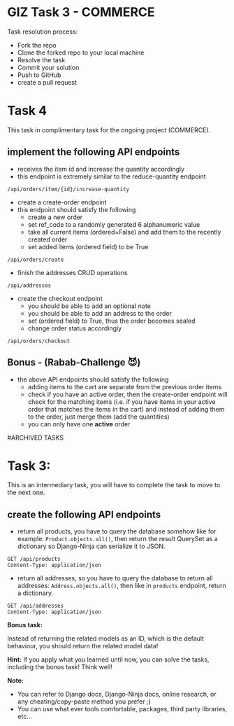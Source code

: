 # GIZ Task 3 - COMMERCE

Task resolution process:

* Fork the repo
* Clone the forked repo to your local machine
* Resolve the task
* Commit your solution
* Push to GitHub
* create a pull request

# Task 4

This task in complimentary task for the ongoing project (COMMERCE).


## implement the following API endpoints

* receives the item id and increase the quantity accordingly
* this endpoint is extremely similar to the reduce-quantity endpoint

```http request
/api/orders/item/{id}/increase-quantity
```


* create a create-order endpoint
* this endpoint should satisfy the following
  * create a new order
  * set ref_code to a randomly generated 6 alphanumeric value
  * take all current items (ordered=False) and add them to the recently created order
  * set added items (ordered field) to be True

```http request
/api/orders/create
```

* finish the addresses CRUD operations

```http request
/api/addresses
```

* create the checkout endpoint
  * you should be able to add an optional note
  * you should be able to add an address to the order
  * set (ordered field) to True, thus the order becomes sealed
  * change order status accordingly

```http request
/api/orders/checkout
```

## Bonus - (Rabab-Challenge 😈)

* the above API endpoints should satisfy the following
  * adding items to the cart are separate from the previous order items
  * check if you have an active order, then the create-order endpoint will check for the matching items (i.e. if you have items in your active order that matches the items in the cart) and instead of adding them to the order, just merge them (add the quantities) 
  * you can only have one **active** order



#ARCHIVED TASKS


# Task 3:

This is an intermediary task, you will have to complete the task to move to the next one.

## create the following API endpoints

* return all products, you have to query the database somehow like for example: `Product.objects.all()`, then return the result QuerySet as a dictionary so Django-Ninja can serialize it to JSON.

```http request
GET /api/products
Content-Type: application/json
```

* return all addresses, so you have to query the database to return all addresses: `Address.objects.all()`, then like in `products` endpoint, return a dictionary.

```http request
GET /api/addresses
Content-Type: application/json
```

**Bonus task:**

Instead of returning the related models as an ID, which is the default behaviour, you should return the related model data!

**Hint:** If you apply what you learned until now, you can solve the tasks, including the bonus task! Think well!

**Note:** 
* You can refer to Django docs, Django-Ninja docs, online research, or any cheating/copy-paste method you prefer ;)
* You can use what ever tools comfortable, packages, third party libraries, etc...

